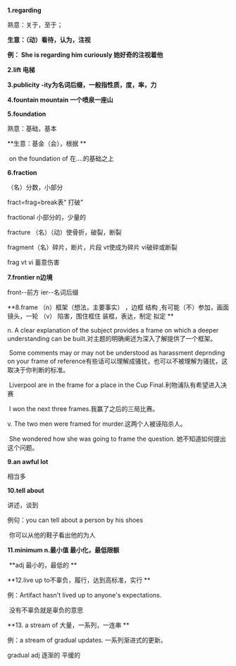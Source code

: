 **1.regarding**

熟意：关于，至于；

**生意：（动）看待，认为，注视**

**例： She is regarding him curiously  她好奇的注视着他**



**2.lift 电梯**



**3.publicity     -ity为名词后缀，一般指性质，度，率，力**





**4.fountain  mountain   一个喷泉一座山**



**5.foundation**

熟意：基础，基本

**生意：基金（会），根据   **

​             on the foundation of 在....的基础之上



**6.fraction**

（名）分数，小部分

fract=frag=break表“ 打破”

fractional 小部分的，少量的

fracture （名）（动）使骨折，破裂，断裂

fragment（名）碎片，断片，片段 vt使成为碎片  vi破碎或断裂

frag vt vi  蓄意伤害



**7.frontier   n边境**

front--前方    ier--名词后缀



**8.frame （n）框架（想法，主要事实） ，边框 结构 ,有可能（不）参加，画面 镜头，一轮                  （v） 陷害，围住框住 装框，表达，制定 拟定 **

n.   A clear explanation of the subject provides a frame on which a deeper understanding can be built.对主题的明确阐述为深入了解提供了一个框架。

​      Some comments may or may not be understood as harassment deprnding on your frame of reference有些话可以理解成骚扰，也可以不被理解为骚扰，这取决于你判断的标准。

​      Liverpool are in the frame for a place in the Cup Final.利物浦队有希望进入决赛

​      I won the next three frames.我赢了之后的三局比赛。

v.     The two men were framed for murder.这两个人被诬陷杀人。

​        She wondered how she was going to frame the question. 她不知道如何提出这个问题。

**9.an awful lot**

相当多



**10.tell about**

讲述，谈到

例句：you can tell about a person by his shoes

​          你可以从他的鞋子看出他的为人



**11.minimum n.最小值 最小化，最低限额**

​                      **adj 最小的，最低的 **



**12.live up to不辜负，履行，达到高标准，实行 **

例：Artifact hasn't lived up to anyone's expectations.

​       没有不辜负就是辜负的意思



**13. a stream of 大量，一系列，一连串 **

例：a stream of gradual updates. 一系列渐进式的更新。

gradual adj 逐渐的 平缓的
